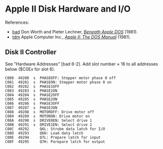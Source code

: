 Apple II Disk Hardware and I/O
==============================

References:
- [bad] Don Worth and Pieter Lechner, [_Beneath Apple DOS_][bad] (1981).
- [tdm] Apple Computer Inc., [_Apple II: The DOS Manual_][tdm] (1981).


Disk II Controller
------------------

See "Hardware Addresses" [bad 6-2].
Add slot number × 16 to all addresses below ($C0Ex for slot 6).

    C080  49280  s  PHASEOFF: Stepper motor phase 0 off
    C081  49281  s  PHASEON: Stepper motor phase 0 on
    C082  49282  s  PHASE1OFF
    C083  49283  s  PHASE1ON
    C084  49284  s  PHASE2OFF
    C085  49285  s  PHASE2ON
    C086  49286  s  PHASE3OFF
    C087  49287  s  PHASE3ON
    C088  49288  s  MOTOROFF: Drive motor off
    C089  49289  s  MOTORON: Drive motor on
    C08A  49290  s  DRIVE0EN: Select drive 1
    C08B  49291  s  DRIVE1EN: Select drive 2
    C08C  49292     Q6L: Strobe data latch for I/O
    C08D  49293     Q6H: Load data latch
    C08E  49294     Q7L: Prepare latch for input
    C08F  49295     Q7H: Parepare latch for output



<!-------------------------------------------------------------------->
[bad]: https://archive.org/details/Beneath_Apple_DOS_OCR/page/n2/mode/1up
[tdm]: https://archive.org/stream/The_DOS_Manual_HQ#page/n3/mode/1up
